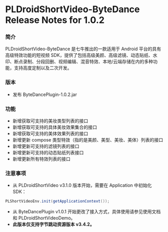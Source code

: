 # PLDroidShortVideo-ByteDance Release Notes for 1.0.2

### 简介
PLDroidShortVideo-ByteDance 是七牛推出的一款适用于 Android 平台的具有高级特效功能的短视频 SDK，提供了包括高级美颜、高级滤镜、动态贴纸、水印、断点录制、分段回删、视频编辑、混音特效、本地/云端存储在内的多种功能，支持高度定制以及二次开发。

### 版本
- 发布 ByteDancePlugin-1.0.2.jar

### 功能
- 新增获取可支持的美妆类型列表的接口
- 新增获取可支持的具体美妆效果集合的接口
- 新增获取可支持的美体效果列表的接口
- 新增更新 compose 类型特效（指的是美颜、美型、美妆、美体）列表的接口
- 新增更新可支持的滤镜列表的接口
- 新增更新可支持的动态贴纸列表接口
- 新增更新所有特效列表的接口

### 注意事项

* 从 PLDroidShortVideo v3.1.0 版本开始，需要在 Application 中初始化 SDK：

```java
PLShortVideoEnv.init(getApplicationContext());
```

* 从 ByteDancePlugin v1.0.1 开始更改了接入方式，具体使用请参见使用文档和 PLDroidShortVideoDemo。
* **此版本仅支持字节跳动资源版本 v3.4.2。**